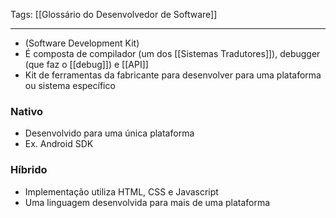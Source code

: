 
Tags: [[Glossário do Desenvolvedor de Software]]

----

- (Software Development Kit)
- É composta de compilador (um dos [[Sistemas Tradutores]]), debugger (que faz o [[debug]]) e [[API]]
- Kit de ferramentas da fabricante para desenvolver para uma plataforma ou sistema específico
### Nativo
- Desenvolvido para uma única plataforma
- Ex. Android SDK
### Híbrido
- Implementação utiliza HTML, CSS e Javascript
- Uma linguagem desenvolvida para mais de uma plataforma